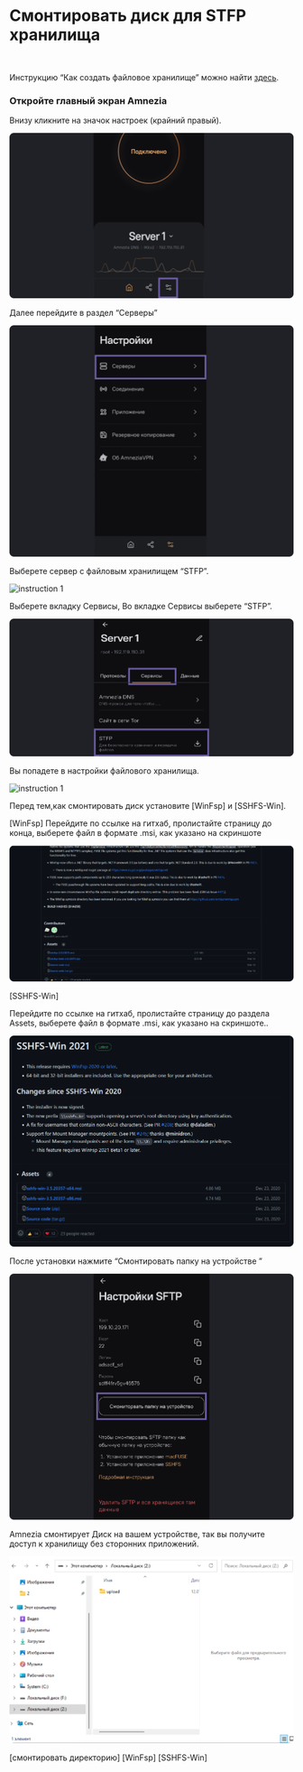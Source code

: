 #  Смонтировать диск для STFP хранилища 
&nbsp;

Инструкцию “Как создать файловое хранилище” можно найти [здесь].  

### Откройте главный экран Amnezia

 Внизу кликните на значок настроек (крайний правый).

![instruction 1](https://raw.githubusercontent.com/Aftershock669/amnezia-open-docs/master/docs/ru/instructions/25_stfp_mounte_disk/img/stftpmd_ru_1.png)

Далее перейдите в раздел “Серверы”

![instruction 1](https://raw.githubusercontent.com/Aftershock669/amnezia-open-docs/master/docs/ru/instructions/25_stfp_mounte_disk/img/stftpmd_ru_2.png)


Выберете сервер с файловым хранилищем “STFP”.

![instruction 1](https://raw.githubusercontent.com/Aftershock669/amnezia-open-docs/master/docs/ru/instructions/25_stfp_mounte_diskimg/stftpmd_ru_3png)


Выберете вкладку Сервисы, 
Во вкладке Сервисы выберете  “STFP”.

![instruction 1](https://raw.githubusercontent.com/Aftershock669/amnezia-open-docs/master/docs/ru/instructions/25_stfp_mounte_disk/img/stftpmd_ru_4.png)


Вы попадете в настройки файлового хранилища. 

![instruction 1](https://raw.githubusercontent.com/Aftershock669/amnezia-open-docs/master/docs/ru/instructions/25_stfp_mounte_diskp/img/stftpmd_ru_5.png)

Перед тем,как смонтировать диск установите  [WinFsp] и [SSHFS-Win].

[WinFsp] 
Перейдите по ссылке на гитхаб, пролистайте страницу до конца, выберете файл в формате .msi, как указано на скриншоте


![instruction 1](https://raw.githubusercontent.com/Aftershock669/amnezia-open-docs/master/docs/ru/instructions/25_stfp_mounte_disk/img/stftpmd_ru_6.png)

[SSHFS-Win] 

Перейдите по ссылке на гитхаб, пролистайте страницу до раздела Assets, выберете файл в формате .msi,  как указано на скриншоте..

![instruction 1](https://raw.githubusercontent.com/Aftershock669/amnezia-open-docs/master/docs/ru/instructions/25_stfp_mounte_disk/img/stftpmd_ru_7.png)

После установки нажмите “Смонтировать папку на устройстве ”

![instruction 1](https://raw.githubusercontent.com/Aftershock669/amnezia-open-docs/master/docs/ru/instructions/25_stfp_mounte_disk/img/stftpmd_ru_8.png)

Amnezia смонтирует Диск на вашем устройстве, так  вы получите доступ к хранилищу без сторонних приложений. 

![instruction 1](https://raw.githubusercontent.com/Aftershock669/amnezia-open-docs/master/docs/ru/instructions/25_stfp_mounte_disk/img/stftpmd_ru_9.png)


[amnezia-site-ext-link]: https://amnezia-web-nx1r.vercel.app
[about-int-link]: /about
[Как запустить свой VPN c помощью Amnezia]: https://amnezia-web-nx1r.vercel.app  
[здесь]: https://codex.wordpress.org/ 
[смонтировать директорию] 
[WinFsp] 
[SSHFS-Win] 
